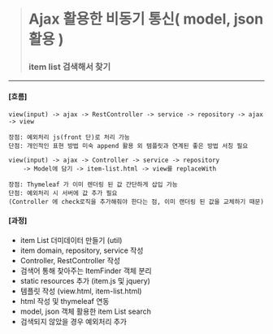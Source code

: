 
> # Ajax 활용한 비동기 통신( model, json 활용 )
> ### item list 검색해서 찾기 
___
#### [흐름]
````
view(input) -> ajax -> RestController -> service -> repository -> ajax -> view

장점: 예외처리 js(front 단)로 처리 가능
단점: 개인적인 표현 방법 미숙 append 활용 외 템플릿과 연계된 좋은 방법 서칭 필요
````
````
view(input) -> ajax -> Controller -> service -> repository
    -> Model에 담기 -> item-list.html -> view를 replaceWith

장점: Thymeleaf 가 이미 렌더링 된 값 간단하게 삽입 가능
단점: 예외처리 시 서버에 값 추가 필요
(Controller 에 check로직을 추가해줘야 한다는 점, 이미 랜더링 된 값을 교체하기 때문) 
````

#### [과정]
* item List 더미데이터 만들기 (util)
* item domain, repository, service 작성 
* Controller, RestController 작성
* 검색어 통해 찾아주는 ItemFinder 객체 분리
* static resources 추가 (item.js 및 jquery)
* 템플릿 작성 (view.html, item-list.html)
* html 작성 및 thymeleaf 연동
* model, json 객체 활용한 item List search 
* 검색되지 않았을 경우 예외처리 추가
 

